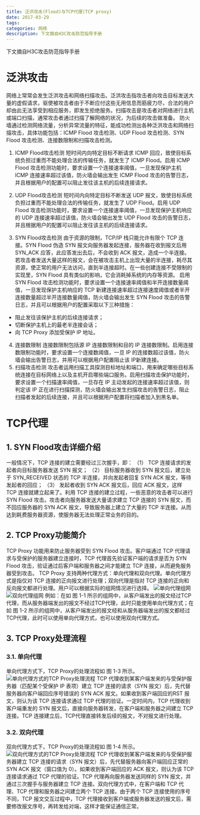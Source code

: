 ```yaml
---
title: 泛洪攻击(Flood)与TCP代理(TCP proxy)
date: 2017-03-29
tags:
categories: 网络
description: 下文摘自H3C攻击防范指导手册
---
```

下文摘自H3C攻击防范指导手册
# 泛洪攻击
网络上常常会发生泛洪攻击和网络扫描攻击。泛洪攻击指攻击者向攻击目标发送大量的虚假请求，驱使被攻击者由于不断应付这些无用信息而筋疲力尽，合法的用户却由此无法享受到相应服务，即发生拒绝服务。扫描攻击是攻击者对网络进行主机或端口扫描，通常攻击者通过扫描了解网络的状况，为后续的攻击做准备。
防火墙通过检测网络流量，分析异常流量的特征，能成功检测出各种泛洪攻击和网络扫描攻击，具体功能包括：ICMP Flood 攻击检测、UDP Flood 攻击检测、SYN Flood 攻击检测、连接数限制和扫描攻击检测。

1. ICMP Flood攻击检测
短时间内向特定目标不断请求 ICMP 回应，致使目标系统负担过重而不能处理合法的传输任务，就发生了 ICMP Flood。启用 ICMP Flood 攻击检测功能时，要求设置一个连接速率阈值，一旦发现保护主机 ICMP 连接速率超过该值，防火墙会输出发生 ICMP Flood 攻击的告警日志，并且根据用户的配置可以阻止发往该主机的后续连接请求。

2. UDP Flood攻击检测
短时间内向特定目标不断发送 UDP 报文，致使目标系统负担过重而不能处理合法的传输任务，就发生了 UDP Flood。启用 UDP Flood 攻击检测功能时，要求设置一个连接速率阈值，一旦发现保护主机响应的 UDP 连接速率超过该值，防火墙会输出发生 UDP Flood 攻击的告警日志，并且根据用户的配置可以阻止发往该主机的后续连接请求。

3. SYN Flood攻击检测
由于资源的限制，TCP/IP 栈只能允许有限个 TCP 连接。SYN Flood 伪造 SYN 报文向服务器发起连接，服务器在收到报文后用 SYN_ACK 应答，此应答发出去后，不会收到 ACK 报文，造成一个半连接。若攻击者发送大量这样的报文，会在被攻击主机上出现大量的半连接，耗尽其资源，使正常的用户无法访问，直到半连接超时。在一些创建连接不受限制的实现里，SYN Flood 具有类似的影响，它会消耗掉系统的内存等资源。
启用 SYN Flood 攻击检测功能时，要求设置一个连接速率阈值和半开连接数量阈值，一旦发现保护主机响应的 TCP 新建连接速率超过连接速度阈值或者半开连接数量超过半开连接数量阈值，防火墙会输出发生 SYN Flood 攻击的告警日志，并且可以根据用户的配置采取以下三种措施：
* 阻止发往该保护主机的后续连接请求；
* 切断保护主机上的最老半连接会话；
* 向 TCP Proxy 添加受保护 IP 地址。

4. 连接数限制
连接数限制包括源 IP 连接数限制和目的 IP 连接数限制。启用连接数限制功能时，要求设置一个连接数阈值，一旦 IP 的连接数超过该值，防火墙会输出告警日志，并用可以根据用户配置阻止该 IP新建连接。
5. 扫描攻击检测
攻击者运用扫描工具探测目标地址和端口，用来确定哪些目标系统连接在目标网络上以及主机开启哪些端口服务。启用扫描攻击保护功能时，要求设置一个扫描速率阈值，一旦存在 IP 主动发起的连接速率超过该值，则判定该 IP 正在进行扫描探测，防火墙会输出发生扫描攻击的告警日志，阻止扫描者发起的后续连接，并且可以根据用户配置将扫描者加入到黑名单。

# TCP代理
## 1. SYN Flood攻击详细介绍
一般情况下，TCP 连接的建立需要经过三次握手，即：
（1） TCP 连接请求的发起者向目标服务器发送 SYN 报文；
（2） 目标服务器收到 SYN 报文后，建立处于 SYN_RECEIVED 状态的 TCP 半连接，并向发起者回复 SYN ACK 报文，等待发起者的回应；
（3） 发起者收到 SYN ACK 报文后，回应 ACK 报文，这样 TCP 连接就建立起来了。利用 TCP 连接的建立过程，一些恶意的攻击者可以进行 SYN Flood 攻击。攻击者向服务器发送大量请求建立 TCP 连接的 SYN 报文，而不回应服务器的 SYN ACK 报文，导致服务器上建立了大量的 TCP 半连接。从而达到耗费服务器资源，使服务器无法处理正常业务的目的。
## 2. TCP Proxy功能简介
TCP Proxy 功能用来防止服务器受到 SYN Flood 攻击。客户端通过 TCP 代理请求与受保护的服务器建立连接时，TCP 代理首先验证客户端的请求是否为 SYN Flood 攻击，验证通过后客户端和服务器之间才能建立 TCP 连接，从而避免服务器受到攻击。
TCP Proxy 支持两种代理方式：单向代理和双向代理。单向代理方式是指仅对 TCP 连接的正向报文进行处理；双向代理是指对 TCP 连接的正向和反向报文都进行处理。用户可以根据实际的组网情况进行选择。
![单向代理组网](http://img-blog.csdn.net/20170329121627238?watermark/2/text/aHR0cDovL2Jsb2cuY3Nkbi5uZXQvSG9sbW9meQ==/font/5a6L5L2T/fontsize/400/fill/I0JBQkFCMA==/dissolve/70/gravity/SouthEast)![双向代理组网](http://img-blog.csdn.net/20170329121922772?watermark/2/text/aHR0cDovL2Jsb2cuY3Nkbi5uZXQvSG9sbW9meQ==/font/5a6L5L2T/fontsize/400/fill/I0JBQkFCMA==/dissolve/70/gravity/SouthEast)
例如：在如 图 1-1 所示的组网中，从客户端发出的报文经过TCP代理，而从服务器端发出的报文不经过TCP代理，此时只能使用单向代理方式；在如 图 1-2 所示的组网中，从客户端发出的报文经和从服务器端发出的报文都经过TCP代理，此时可以使用单向代理方式，也可以使用双向代理方式。
## 3. TCP Proxy处理流程
### 3.1. 单向代理
单向代理方式下，TCP Proxy的处理流程如 图 1-3 所示。
![单向代理方式的TCP Proxy处理流程](http://img-blog.csdn.net/20170329122039115?watermark/2/text/aHR0cDovL2Jsb2cuY3Nkbi5uZXQvSG9sbW9meQ==/font/5a6L5L2T/fontsize/400/fill/I0JBQkFCMA==/dissolve/70/gravity/SouthEast)
TCP 代理收到某客户端发来的与受保护服务器（匹配某个受保护 IP 表项）建立 TCP 连接的请求（SYN 报文）后，先代替服务器向客户端回应序号错误的 SYN ACK 报文。如果收到客户端回应的RST 报文，则认为该 TCP 连接请求通过 TCP 代理的验证。一定时间内，TCP 代理收到客户端重发的 SYN 报文后，直接向服务器转发，在客户端和服务器之间建立 TCP 连接。TCP 连接建立后，TCP代理直接转发后续的报文，不对报文进行处理。
### 3.2. 双向代理
双向代理方式下，TCP Proxy的处理流程如 图 1-4 所示。
![双向代理方式的TCP Proxy处理流程](http://img-blog.csdn.net/20170329123426294?watermark/2/text/aHR0cDovL2Jsb2cuY3Nkbi5uZXQvSG9sbW9meQ==/font/5a6L5L2T/fontsize/400/fill/I0JBQkFCMA==/dissolve/70/gravity/SouthEast)
TCP 代理收到某客户端发来的与受保护服务器建立 TCP 连接的请求（SYN 报文）后，先代替服务器向客户端回应正常的 SYN ACK 报文（窗口值为 0）。如果收到客户端回应的 ACK 报文，则认为该 TCP 连接请求通过 TCP 代理的验证。TCP 代理再向服务器发送同样的 SYN 报文，并通过三次握手与服务器建立 TCP 连接。双向代理方式中，在客户端和 TCP 代理、TCP 代理和服务器之间建立两个 TCP 连接。由于两个 TCP 连接使用的序号不同，TCP 报文交互过程中，TCP 代理接收到客户端或服务器发送的报文后，需要修改报文序号，再转发给对端，这样才能保证通信正常。